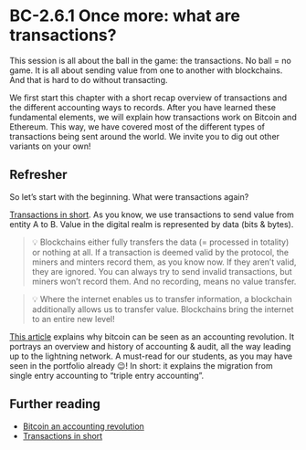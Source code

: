 # BC-2.6.1 Once more: what are transactions?

This session is all about the ball in the game: the transactions. No ball = no game. It is all about sending value from one to another with blockchains. And that is hard to do without transacting. 

We first start this chapter with a short recap overview of transactions and the different accounting ways to records. After you have learned these fundamental elements, we will explain how transactions work on Bitcoin and Ethereum. This way, we have covered most of the different types of transactions being sent around the world. We invite you to dig out other variants on your own! 

## Refresher
So let’s start with the beginning. What were transactions again? 

[Transactions in short]( http://www.businessdictionary.com/definition/transaction.html). As you know, we use transactions to send value from entity A to B. Value in the digital realm is represented by data (bits & bytes). 

>💡 Blockchains either fully transfers the data (= processed in totality) or nothing at all. 
If a transaction is deemed valid by the protocol, the miners and minters record them, as you know now. If they aren’t valid, they are ignored. You can always try to send invalid transactions, but miners won’t record them. And no recording, means no value transfer. 

>💡 Where the internet enables us to transfer information, a blockchain additionally allows us to transfer value. Blockchains bring the internet to an entire new level! 

[This article]( https://medium.com/@permabullnino/bitcoin-an-accounting-revolution-40efcb903d7b)  explains why bitcoin can be seen as an accounting revolution. It portrays an overview and history of accounting & audit, all the way leading up to the lightning network. A must-read for our students, as you may have seen in the portfolio already 😉! In short: it explains the migration from single entry accounting to “triple entry accounting”. 

## Further reading

* [Bitcoin an accounting revolution](https://medium.com/@permabullnino/bitcoin-an-accounting-revolution-40efcb903d7b)  
* [Transactions in short]( http://www.businessdictionary.com/definition/transaction.html)
